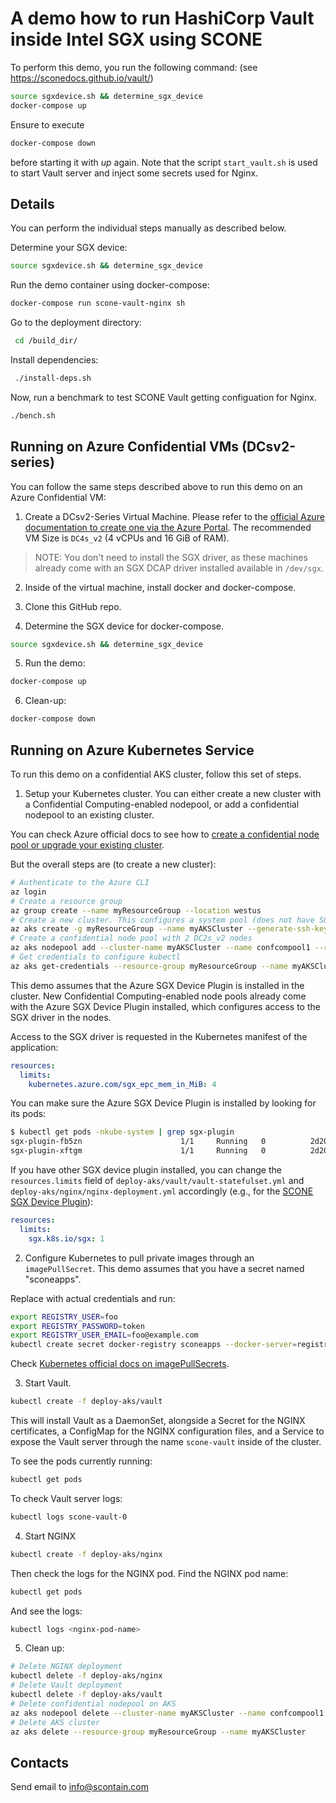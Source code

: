 # A demo how to run HashiCorp Vault inside Intel SGX using SCONE 

To perform this demo, you run the following command:
(see https://sconedocs.github.io/vault/)

```bash
source sgxdevice.sh && determine_sgx_device
docker-compose up
```

Ensure to execute

```bash
docker-compose down
```

before starting it with *up* again. Note that the script `start_vault.sh` is used to start Vault server and inject some secrets used for Nginx.

## Details

You can perform the individual steps manually as described below.

Determine your SGX device:

```bash
source sgxdevice.sh && determine_sgx_device
```

Run the demo container using docker-compose:

```bash
docker-compose run scone-vault-nginx sh
```

Go to the deployment directory:

```bash
 cd /build_dir/
```

Install dependencies:

```bash
 ./install-deps.sh
```

Now, run a benchmark to test SCONE Vault getting configuation for Nginx.

```bash
./bench.sh
```

## Running on Azure Confidential VMs (DCsv2-series)

You can follow the same steps described above to run this demo on an Azure Confidential VM:

1. Create a DCsv2-Series Virtual Machine. Please refer to the [official Azure documentation to create one via the Azure Portal](https://docs.microsoft.com/en-us/azure/confidential-computing/quick-create-portal). The recommended VM Size is `DC4s_v2` (4 vCPUs and 16 GiB of RAM).

> NOTE: You don't need to install the SGX driver, as these machines already come with an SGX DCAP driver installed available in `/dev/sgx`.

2. Inside of the virtual machine, install docker and docker-compose.

3. Clone this GitHub repo.

4. Determine the SGX device for docker-compose.

```bash
source sgxdevice.sh && determine_sgx_device
```

5. Run the demo:

```bash
docker-compose up
```

6. Clean-up:

```bash
docker-compose down
```

## Running on Azure Kubernetes Service

To run this demo on a confidential AKS cluster, follow this set of steps.

1. Setup your Kubernetes cluster. You can either create a new cluster with a Confidential Computing-enabled nodepool, or add a confidential nodepool to an existing cluster.

You can check Azure official docs to see how to [create a confidential node pool or upgrade your existing cluster](https://docs.microsoft.com/en-us/azure/confidential-computing/confidential-nodes-aks-get-started).

But the overall steps are (to create a new cluster):

```bash
# Authenticate to the Azure CLI
az login
# Create a resource group
az group create --name myResourceGroup --location westus
# Create a new cluster. This configures a system pool (does not have SGX) with 1 node
az aks create -g myResourceGroup --name myAKSCluster --generate-ssh-keys --enable-addon confcom -c 1
# Create a confidential node pool with 2 DC2s_v2 nodes
az aks nodepool add --cluster-name myAKSCluster --name confcompool1 --resource-group myResourceGroup --node-vm-size Standard_DC2s_v2 -c 2
# Get credentials to configure kubectl
az aks get-credentials --resource-group myResourceGroup --name myAKSCluster
```

This demo assumes that the Azure SGX Device Plugin is installed in the cluster. New Confidential Computing-enabled node pools already come with the Azure SGX Device Plugin installed, which configures access to the SGX driver in the nodes.

Access to the SGX driver is requested in the Kubernetes manifest of the application:

```yaml
resources:
  limits:
    kubernetes.azure.com/sgx_epc_mem_in_MiB: 4
```

You can make sure the Azure SGX Device Plugin is installed by looking for its pods:

```bash
$ kubectl get pods -nkube-system | grep sgx-plugin
sgx-plugin-fb5zn                      1/1     Running   0          2d20h
sgx-plugin-xftgm                      1/1     Running   0          2d20h
```

If you have other SGX device plugin installed, you can change the `resources.limits` field of `deploy-aks/vault/vault-statefulset.yml` and `deploy-aks/nginx/nginx-deployment.yml` accordingly (e.g., for the [SCONE SGX Device Plugin](https://sconedocs.github.io/helm_sgxdevplugin/)):

```yaml
resources:
  limits:
    sgx.k8s.io/sgx: 1
```

2. Configure Kubernetes to pull private images through an `imagePullSecret`. This demo assumes that you have a secret named "sconeapps".

Replace with actual credentials and run:

```bash
export REGISTRY_USER=foo
export REGISTRY_PASSWORD=token
export REGISTRY_USER_EMAIL=foo@example.com
kubectl create secret docker-registry sconeapps --docker-server=registry.scontain.com:5050 --docker-username=$REGISTRY_USER --docker-password=$REGISTRY_TOKEN --docker-email=$REGISTRY_USER_EMAIL
```

Check [Kubernetes official docs on imagePullSecrets](https://kubernetes.io/docs/tasks/configure-pod-container/pull-image-private-registry/).

3. Start Vault.

```bash
kubectl create -f deploy-aks/vault
```

This will install Vault as a DaemonSet, alongside a Secret for the NGINX certificates, a ConfigMap for the NGINX configuration files, and a Service to expose the Vault server through the name `scone-vault` inside of the cluster.

To see the pods currently running:

```bash
kubectl get pods
```

To check Vault server logs:

```bash
kubectl logs scone-vault-0
```

4. Start NGINX

```bash
kubectl create -f deploy-aks/nginx
```

Then check the logs for the NGINX pod. Find the NGINX pod name:

```bash
kubectl get pods
```

And see the logs:

```bash
kubectl logs <nginx-pod-name>
```

5. Clean up:

```bash
# Delete NGINX deployment
kubectl delete -f deploy-aks/nginx
# Delete Vault deployment
kubectl delete -f deploy-aks/vault
# Delete confidential nodepool on AKS
az aks nodepool delete --cluster-name myAKSCluster --name confcompool1 --resource-group myResourceGroup
# Delete AKS cluster
az aks delete --resource-group myResourceGroup --name myAKSCluster
```

## Contacts

Send email to info@scontain.com
